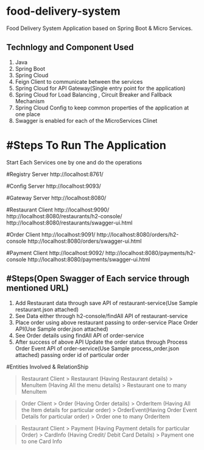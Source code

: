 # food-delivery-system
Food Delivery System Application based on Spring Boot & Micro Services.

Technlogy and Component Used
----------------------------
1. Java
2. Spring Boot
3. Spring Cloud
4. Feign Client to communicate between the services
5. Spring Cloud for API Gateway(Single entry point for the application)
6. Spring Cloud for Load Balancing , Circuit Breaker and Fallback Mechanism
7. Spring Cloud Config to keep common properties of the application at one place
8. Swagger is enabled for each of the MicroServices Clinet 



#Steps To Run The Application
===================================

Start Each Services one by one and do the operations

#Registry Server
http://localhost:8761/

#Config Server
http://localhost:9093/

#Gateway Server
http://localhost:8080/

#Restaurant Client
http://localhost:9090/
http://localhost:8080/restaurants/h2-console/
http://localhost:8080/restaurants/swagger-ui.html


#Order Client
http://localhost:9091/
http://localhost:8080/orders/h2-console
http://localhost:8080/orders/swagger-ui.html

#Payment Client
http://localhost:9092/
http://localhost:8080/payments/h2-console
http://localhost:8080/payments/swagger-ui.html


#Steps(Open Swagger of Each service through mentioned URL)
----------------------------------------------------------

1. Add Restaurant data through save API of restaurant-service(Use Sample restaurant.json attached)
2. See Data either through h2-console/findAll API of restaurant-service
3. Place order using above restaurant passing to order-service Place Order API(Use Sample order.json attached)
4. See Order details using findAll API of order-service
5. After success of above API Update the order status through  Process Order Event API of order-service(Use Sample process_order.json attached) passing order      	id of particular order

#Entities Involved & RelationShip
> Restaurant Client
	> Restaurant (Having Restaurant details)
	> MenuItem (Having All the menu details)
	> Restaurant one to many MenuItem

> Order Client
	> Order (Having Order details)
	> OrderItem (Having All the Item details for particular order)
	> OrderEvent(Having Order Event Details for particular order) 
	> Order one to many OrderItem
	

> Restaurant Client
	> Payment (Having Payment details for particular Order)
	> CardInfo (Having Credit/ Debit Card Details)
	> Payment one to one Card Info
